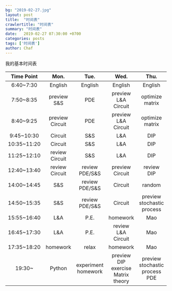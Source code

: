 ```yaml
---
bg: "2019-02-27.jpg"
layout: post
title:  "时间表"
crawlertitle: "时间表"
summary: "时间表"
date:   2019-02-27 07:30:00 +0700
categories: posts
tags: ['时间表']
author: Chaf
---
```


我的基本时间表


| Time Point  | Mon.                                | Tue.    | Wed.    | Thu.    | Fri.    | Sat.    | Sun.    |
| :---------: | :---------------------------------: | :-----: | :-----: | :-----: | :-----: | :-----: | :-----: |
| 6:40~7:30   | English                             | English | English | English | English | English | English |
| 7:50~8:35   | preview S&S | PDE | preview    L&A  Circuit | optimize matrix |         |         |         |
| 8:40~9:25   | preview Circuit | PDE | preview    L&A  Circuit | optimize matrix |         |         |         |
| 9:45~10:30  | Circuit | S&S | L&A | DIP |         |         |         |
| 10:35~11:20 | Circuit | S&S | L&A | DIP |         |         |         |
| 11:25~12:10 | review Circuit | S&S | L&A | DIP |         |         |         |
| 12:40~13:40 | review Circuit | review PDE/S&S | preview Circuit | review DIP |         |         |         |
| 14:00~14:45 | S&S | review PDE/S&S | Circuit | random |         |         |         |
| 14:50~15:35 | S&S | review PDE/S&S | Circuit | preview stochastic process |         |         |         |
| 15:55~16:40 | L&A | P.E. | homework | Mao |         |         |         |
| 16:45~17:30 | L&A | P.E. | review    L&A  Circuit | Mao |         |         |         |
| 17:35~18:20 | homework | relax | homework | Mao |         |         |         |
| 19:30~      | Python | experiment homework | preview DIP  exercise  Matrix theory | preview stochastic process PDE |         |         |         |

